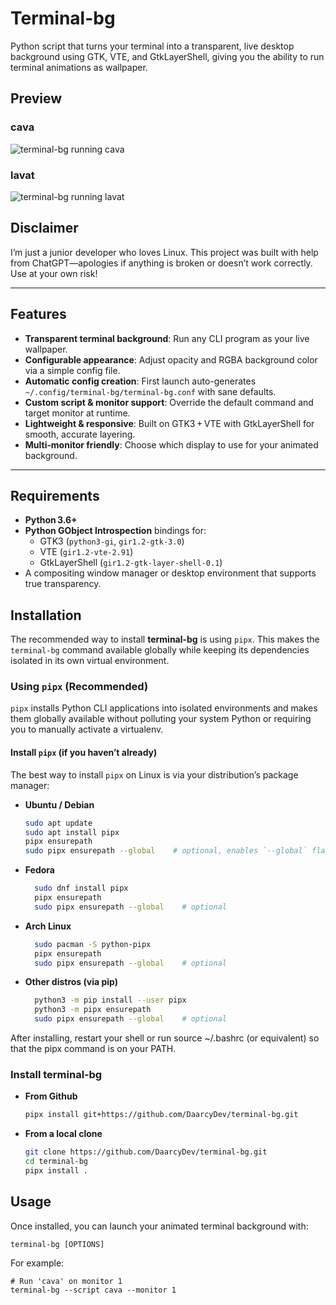 # Terminal-bg

Python script that turns your terminal into a transparent, live desktop background using GTK, VTE, and GtkLayerShell, giving you the ability to run terminal animations as wallpaper.


## Preview
### cava
  ![terminal-bg running cava](terminal-bg-cava.gif)

### lavat
![terminal-bg running lavat](terminal-bg-lavat.gif)

## Disclaimer

I’m just a junior developer who loves Linux. This project was built with help from ChatGPT—apologies if anything is broken or doesn’t work correctly. Use at your own risk!

---

## Features

- **Transparent terminal background**: Run any CLI program as your live wallpaper.  
- **Configurable appearance**: Adjust opacity and RGBA background color via a simple config file.  
- **Automatic config creation**: First launch auto-generates `~/.config/terminal-bg/terminal-bg.conf` with sane defaults.  
- **Custom script & monitor support**: Override the default command and target monitor at runtime.  
- **Lightweight & responsive**: Built on GTK3 + VTE with GtkLayerShell for smooth, accurate layering.  
- **Multi‑monitor friendly**: Choose which display to use for your animated background.

---

## Requirements

- **Python 3.6+**  
- **Python GObject Introspection** bindings for:
  - GTK3 (`python3-gi`, `gir1.2-gtk-3.0`)  
  - VTE (`gir1.2-vte-2.91`)  
  - GtkLayerShell (`gir1.2-gtk-layer-shell-0.1`)  
- A compositing window manager or desktop environment that supports true transparency.  


## Installation

The recommended way to install **terminal‑bg** is using `pipx`. This makes the `terminal-bg` command available globally while keeping its dependencies isolated in its own virtual environment.

### Using `pipx` (Recommended)

`pipx` installs Python CLI applications into isolated environments and makes them globally available without polluting your system Python or requiring you to manually activate a virtualenv.

#### Install `pipx` (if you haven’t already)

The best way to install `pipx` on Linux is via your distribution’s package manager:

- **Ubuntu / Debian**  
  ```bash
  sudo apt update
  sudo apt install pipx
  pipx ensurepath
  sudo pipx ensurepath --global    # optional, enables `--global` flag

- **Fedora**  
  ```bash
    sudo dnf install pipx
    pipx ensurepath
    sudo pipx ensurepath --global    # optional

- **Arch Linux**  
  ```bash
    sudo pacman -S python-pipx
    pipx ensurepath
    sudo pipx ensurepath --global    # optional

- **Other distros (via pip)**  
  ```bash
    python3 -m pip install --user pipx
    python3 -m pipx ensurepath
    sudo pipx ensurepath --global    # optional

After installing, restart your shell or run source ~/.bashrc (or equivalent) so that the pipx command is on your PATH.

### Install terminal‑bg
- **From Github** 
    ```bash
    pipx install git+https://github.com/DaarcyDev/terminal-bg.git

- **From a local clone** 
    ```bash
    git clone https://github.com/DaarcyDev/terminal-bg.git
    cd terminal-bg
    pipx install .

## Usage
Once installed, you can launch your animated terminal background with:

    
    terminal-bg [OPTIONS]


For example:
    
    # Run 'cava' on monitor 1
    terminal-bg --script cava --monitor 1
